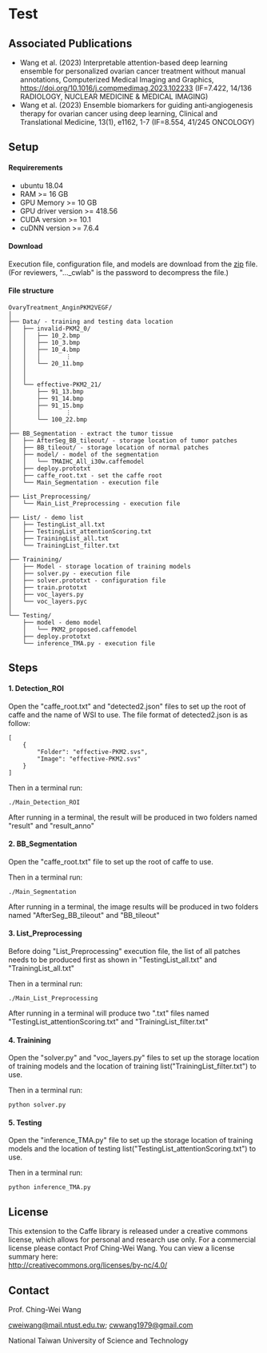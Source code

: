 # Test

## Associated Publications
- Wang et al. (2023) Interpretable attention-based deep learning ensemble for personalized ovarian cancer treatment without manual annotations, Computerized Medical Imaging and Graphics, https://doi.org/10.1016/j.compmedimag.2023.102233 (IF=7.422, 14/136 RADIOLOGY, NUCLEAR MEDICINE & MEDICAL IMAGING)
- Wang et al. (2023) Ensemble biomarkers for guiding anti‐angiogenesis therapy for ovarian cancer using deep learning, Clinical and Translational Medicine, 13(1), e1162, 1-7 (IF=8.554, 41/245 ONCOLOGY)

## Setup

#### Requirerements
- ubuntu 18.04
- RAM >= 16 GB
- GPU Memory >= 10 GB
- GPU driver version >= 418.56
- CUDA version >= 10.1
- cuDNN version >= 7.6.4

#### Download
Execution file, configuration file, and models are download from the [zip](https://drive.google.com/file/d/1MqGr6y_EgdS5CscmfWFmABvFkE1UCwe6/view?usp=share_link) file.  (For reviewers, "..._cwlab" is the password to decompress the file.)

#### File structure
```
OvaryTreatment_AnginPKM2VEGF/
│
├── Data/ - training and testing data location
│   ├── invalid-PKM2_0/
│   │   ├── 10_2.bmp
│   │   ├── 10_3.bmp
│   │   ├── 10_4.bmp
│   │   │       ⋮
│   │   └── 20_11.bmp
│   │
│   │
│   └── effective-PKM2_21/
│       ├── 91_13.bmp
│       ├── 91_14.bmp
│       ├── 91_15.bmp
│       │       ⋮
│       └── 100_22.bmp
│
├── BB_Segmentation - extract the tumor tissue
│   ├── AfterSeg_BB_tileout/ - storage location of tumor patches
│   ├── BB_tileout/ - storage location of normal patches
│   ├── model/ - model of the segmentation
│   │   └── TMAIHC_All_i30w.caffemodel
│   ├── deploy.prototxt
│   ├── caffe_root.txt - set the caffe root
│   └── Main_Segmentation - execution file
│
├── List_Preprocessing/
│   └── Main_List_Preprocessing - execution file
│
├── List/ - demo list
│   ├── TestingList_all.txt
│   ├── TestingList_attentionScoring.txt
│   ├── TrainingList_all.txt
│   └── TrainingList_filter.txt
│
├── Trainining/
│   ├── Model - storage location of training models
│   ├── solver.py - execution file
│   ├── solver.prototxt - configuration file
│   ├── train.prototxt
│   ├── voc_layers.py
│   └── voc_layers.pyc
│
└── Testing/ 
    ├── model - demo model
    │   └── PKM2_proposed.caffemodel
    ├── deploy.prototxt
    └── inference_TMA.py - execution file

```

## Steps

#### 1. Detection_ROI
Open the "caffe_root.txt" and "detected2.json" files to set up the root of caffe and the name of WSI to use.
The file format of detected2.json is as follow:
```
[
    {
        "Folder": "effective-PKM2.svs",
        "Image": "effective-PKM2.svs"
    }
]
```

Then in a terminal run:
```
./Main_Detection_ROI
```
After running in a terminal, the result will be produced in two folders named "result" and "result_anno"


#### 2. BB_Segmentation
Open the "caffe_root.txt" file to set up the root of caffe to use.

Then in a terminal run:
```
./Main_Segmentation
```
After running in a terminal, the image results will be produced in two folders named "AfterSeg_BB_tileout" and "BB_tileout"

#### 3. List_Preprocessing
Before doing "List_Preprocessing" execution file, the list of all patches needs to be produced first as shown in "TestingList_all.txt" and
"TrainingList_all.txt"

Then in a terminal run:
```
./Main_List_Preprocessing
```

After running in a terminal will produce two ".txt" files named  "TestingList_attentionScoring.txt" and "TrainingList_filter.txt"

#### 4. Trainining
Open the "solver.py" and "voc_layers.py" files to set up the storage location of training models and the location of training list("TrainingList_filter.txt") to use.

Then in a terminal run:
```
python solver.py
```

#### 5. Testing
Open the "inference_TMA.py" file to set up the storage location of training models and the location of testing list("TestingList_attentionScoring.txt") to use.

Then in a terminal run:
```
python inference_TMA.py
```

## License
This extension to the Caffe library is released under a creative commons license, which allows for personal and research use only. For a commercial license please contact Prof Ching-Wei Wang. You can view a license summary here:  
http://creativecommons.org/licenses/by-nc/4.0/


## Contact
Prof. Ching-Wei Wang  
  
cweiwang@mail.ntust.edu.tw; cwwang1979@gmail.com  
  
National Taiwan University of Science and Technology
